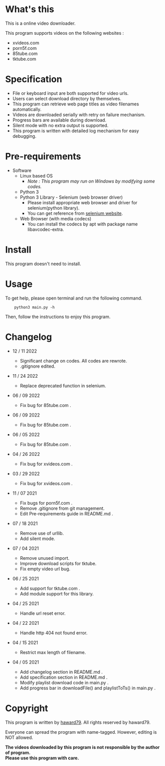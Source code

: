 # What's this
This is a online video downloader.

This program supports videos on the following websites :
- xvideos.com
- porn5f.com
- 85tube.com
- tktube.com

# Specification
- File or keyboard input are both supported for video urls.
- Users can select download directory by themselves.
- This program can retrieve web page titles as video filenames automatically.
- Videos are downloaded serially with retry on failure mechanism.
- Progress bars are available during download.
- Silent mode with no extra output is supported.
- This program is written with detailed log mechanism for easy debugging.

# Pre-requirements
- Software
  - Linux based OS
    - *Note : This program may run on Windows by modifying some codes.*
  - Python 3
  - Python 3 Library - Selenium (web browser driver)
    - Please install appropriate web browser and driver for selenium(python library).
    - You can get reference from [selenium website](https://pypi.org/project/selenium/).
  - Web Browser (with media codecs)
    - You can install the codecs by apt with package name libavcodec-extra.

# Install
This program doesn't need to install.

# Usage
To get help, please open terminal and run the following command.
```
    python3 main.py -h
```

Then, follow the instructions to enjoy this program.

# Changelog
- 12 / 11 2022
  - Significant change on codes. All codes are rewrote.
  - .gitignore edited.

- 11 / 24 2022
  - Replace deprecated function in selenium.

- 06 / 09 2022
  - Fix bug for 85tube.com .

- 06 / 09 2022
  - Fix bug for 85tube.com .

- 06 / 05 2022
  - Fix bug for 85tube.com .

- 04 / 26 2022
  - Fix bug for xvideos.com .

- 03 / 29 2022
  - Fix bug for xvideos.com .

- 11 / 07 2021
  - Fix bugs for porn5f.com .
  - Remove .gitignore from git management.
  - Edit Pre-requirements guide in README.md .

- 07 / 18 2021
  - Remove use of urllib.
  - Add silent mode.

- 07 / 04 2021
  - Remove unused import.
  - Improve download scripts for tktube.
  - Fix empty video url bug.

- 06 / 25 2021
  - Add support for tktube.com .
  - Add module support for this library.

- 04 / 25 2021
  - Handle url reset error.

- 04 / 22 2021
  - Handle http 404 not found error.

- 04 / 15 2021
  - Restrict max length of filename.

- 04 / 05 2021
  - Add changelog section in README.md .
  - Add specification section in README.md .
  - Modify playlist download code in main.py .
  - Add progress bar in downloadFile() and playlistToTs() in main.py .

# Copyright
This program is written by [haward79](https://www.haward79.tw/).
All rights reserved by haward79.

Everyone can spread the program with name-tagged.
However, editing is NOT allowed.

**The videos downloaded by this program is not responsible by the author of program.  
Please use this program with care.**
